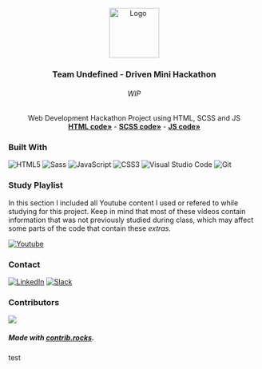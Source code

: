 <div id="top"></div>
<!-- PROJECT LOGO -->
<br />
<div align="center">
  <a href="https://github.com/NivaldoFarias/minihackathon-undefined">
    <img src="https://www.driven.com.br/wp-content/uploads/2021/11/logo-footer.svg" alt="Logo" width="100">
  </a>

<h3 align="center">Team Undefined - Driven Mini Hackathon</h3>
  <h6 align="center">WIP</h6>
  <p align="center">
    Web Development Hackathon Project using HTML, SCSS and JS
    <br />
    <a href="https://github.com/NivaldoFarias/minihackathon-undefined/blob/main/index.html"><strong>HTML code»</strong></a>
    -
    <a href="https://github.com/NivaldoFarias/minihackathon-undefined/blob/main/scss/main.scss"><strong>SCSS code»</strong></a>
    -
    <a href="https://github.com/NivaldoFarias/minihackathon-undefined/blob/main/js/script.js"><strong>JS code»</strong></a>
</div>

<!-- ABOUT THE PROJECT -->

### Built With

![HTML5](https://img.shields.io/badge/html5-%23E34F26.svg?style=for-the-badge&logo=html5&logoColor=white)
![Sass](https://img.shields.io/badge/Sass-CC6699?style=for-the-badge&logo=sass&logoColor=white)
![JavaScript](https://img.shields.io/badge/JavaScript-F7DF1E?style=for-the-badge&logo=javascript&logoColor=black)
![CSS3](https://img.shields.io/badge/css3-%231572B6.svg?style=for-the-badge&logo=css3&logoColor=white)
![Visual Studio Code](https://img.shields.io/badge/Visual%20Studio%20Code-0078d7.svg?style=for-the-badge&logo=visual-studio-code&logoColor=white)
![Git](https://img.shields.io/badge/git-%23F05033.svg?style=for-the-badge&logo=git&logoColor=white)

<!-- Study Playlist -->

### Study Playlist

In this section I included all Youtube content I used or refered to while studying for this project. Keep in mind that most of these videos contain information that was not previously studied during class, which may affect some parts of the code that contain these _extras_.

<a href="https://youtube.com/playlist?list=PLoZj33I2-ANTWqU331l3ZGlZV8I7rr5ZN">![Youtube](https://img.shields.io/badge/YouTube-FF0000?style=for-the-badge&logo=youtube&logoColor=white)</a>

<!-- CONTACT -->

### Contact

[![LinkedIn][linkedin-shield]][linkedin-url]
[![Slack][slack-shield]][slack-url]

<!-- MARKDOWN LINKS & IMAGES -->
<!-- https://www.markdownguide.org/basic-syntax/#reference-style-links -->

[linkedin-shield]: https://img.shields.io/badge/-LinkedIn-black.svg?style=for-the-badge&logo=linkedin&colorB=blue
[linkedin-url]: https://www.linkedin.com/in/nivaldofarias/
[slack-shield]: https://img.shields.io/badge/Slack-4A154B?style=for-the-badge&logo=slack&logoColor=white
[slack-url]: https://driventurmas.slack.com/team/U02T6V2D8D8/

### Contributors

<a href="https://github.com/NivaldoFarias/minihackathon-project/graphs/contributors">
  <img src="https://contrib.rocks/image?repo=NivaldoFarias/minihackathon-project" />
</a>

##### Made with [contrib.rocks](https://contrib.rocks).

test